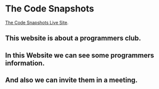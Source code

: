 # The Code Snapshots

[The Code Snapshots Live Site](https://the-superhero-direction-afsumeem.netlify.app/).

## This website is about a programmers club.

## In this Website we can see some programmers information.
## And also we can invite them in a meeting. 

